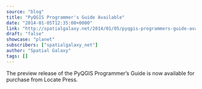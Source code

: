 ```yaml
---
source: "blog"
title: "PyQGIS Programmer's Guide Available"
date: "2014-01-05T12:35:00+0000"
link: "http://spatialgalaxy.net/2014/01/05/pyqgis-programmers-guide-available/"
draft: "false"
showcase: "planet"
subscribers: ["spatialgalaxy_net"]
author: "Spatial Galaxy"
tags: []
---
```


The preview release of the PyQGIS Programmer&rsquo;s Guide is now available for purchase from Locate Press.
